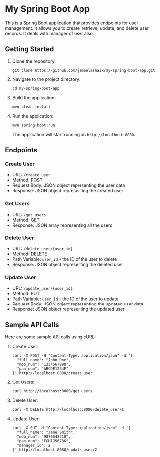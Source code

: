 # My Spring Boot App

This is a Spring Boot application that provides endpoints for user management. It allows you to create, retrieve, update, and delete user records. It deals with manager of user also.

## Getting Started

1. Clone the repository:

   ```shell
   git clone https://github.com/jameelashaik/my-spring-boot-app.git
   ```

2. Navigate to the project directory:

   ```shell
   cd my-spring-boot-app
   ```

3. Build the application:

   ```shell
   mvn clean install
   ```

4. Run the application:

   ```shell
   mvn spring-boot:run
   ```

   The application will start running on `http://localhost:8080`.

## Endpoints

### Create User

- URL: `/create_user`
- Method: POST
- Request Body: JSON object representing the user data
- Response: JSON object representing the created user

### Get Users

- URL: `/get_users`
- Method: GET
- Response: JSON array representing all the users

### Delete User

- URL: `/delete_user/{user_id}`
- Method: DELETE
- Path Variable: `user_id` - the ID of the user to delete
- Response: JSON object representing the deleted user

### Update User

- URL: `/update_user/{user_id}`
- Method: PUT
- Path Variable: `user_id` - the ID of the user to update
- Request Body: JSON object representing the updated user data
- Response: JSON object representing the updated user

## Sample API Calls

Here are some sample API calls using cURL:

1. Create User:

   ```shell
   curl -X POST -H "Content-Type: application/json" -d '{
     "full_name": "John Doe",
     "mob_num": "1234567890",
     "pan_num": "ABCDE1234F"
   }' http://localhost:8080/create_user
   ```

2. Get Users:

   ```shell
   curl http://localhost:8080/get_users
   ```

3. Delete User:

   ```shell
   curl -X DELETE http://localhost:8080/delete_user/1
   ```

4. Update User:

   ```shell
   curl -X PUT -H "Content-Type: application/json" -d '{
     "full_name": "Jane Smith",
     "mob_num": "9876543210",
     "pan_num": "FGHIJ5678K",
     "manager_id": 2
   }' http://localhost:8080/update_user/2
   ```

